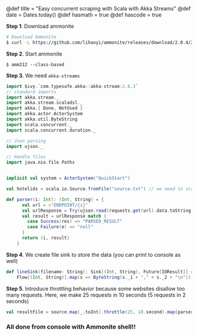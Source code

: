 @def title = "Easy concurrent scraping with Scala with Akka Streams"
@def date = Dates.today()
@def hasmath = true
@def hascode = true

**Step 1**: Download ammonite

```bash
# Download Ammonite
$ curl -L https://github.com/lihaoyi/ammonite/releases/download/2.0.4/2.12-2.0.4-boostrap > amm212 && chmod +x amm212
```
**Step 2**. Start ammonite

```
$ amm212 --class-based
```

**Step 3**. We need `akka-streams`

```scala
import $ivy.`com.typesafe.akka::akka-stream:2.6.3`
// standard imports
import akka.stream._
import akka.stream.scaladsl._
import akka.{ Done, NotUsed }
import akka.actor.ActorSystem
import akka.util.ByteString
import scala.concurrent._
import scala.concurrent.duration._

// Json parsing
import ujson._

// Handle files
import java.nio.file.Paths


implicit val system = ActorSystem("QuickStart")

val hotelids = scala.io.Source.fromFile("source.txt") // we need to scrape these urls or some ids for an endpoint

def parser(i: Int): (Int, String) = {
      val url = s"ENDPOINT/{i}"
      val urlResponse = Try(ujson.read(requests.get(url).data.toString))
      val result = urlResponse match {
        case Success(res) => "PARSED_RESULT"
        case Failure(e) => "null"
      }
      return (i, result)
    }

```

**Step 4**. We create file sink to store the data (you can print to console as well)

```scala
def lineSink(filename: String): Sink[(Int, String), Future[IOResult]] =
    Flow[(Int, String)].map(s => ByteString(s._1 + "," + s._2 + "\n")).toMat(FileIO.toPath(Paths.get(filename)))(Keep.right)
```

**Step 5**. Introduce throttling behavior because some websites disallow too many requests. Here, we make 25 requests in 10 seconds (5 requests in 2 seconds)

```scala
val resultFile = source.map(_.toInt).throttle(25, 10.second).map(parser).runWith(lineSink("output.txt"))
```

### All done from console with Ammonite shell!!